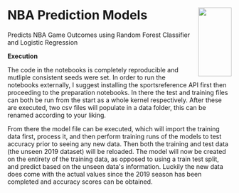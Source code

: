 # NBA Prediction Models <img align="right" width="75" height="155" src="https://cdn.freebiesupply.com/images/large/2x/nba-logo-transparent.png">


Predicts NBA Game Outcomes using Random Forest Classifier and Logistic Regression

**Execution**

The code in the notebooks is completely reproducible and mutliple consistent seeds were set.  In order to run the notebooks externally, I suggest installing the sportsreference API first then proceeding to the preparation notebooks.  In there the test and training files can both be run from the start as a whole kernel respectively.  After these are executed, two csv files will populate in a data folder, this can be renamed according to your liking.  

From there the model file can be executed, which will import the training data first, process it, and then perform training runs of the models to test accuracy prior to seeing any new data.  Then both the training and test  data (the unseen 2019 dataset) will be reloaded.  The model will now be created on the entirety of the training data, as opposed to using a train test split, and predict based on the unseen data's information.  Luckily the new data does come with the actual values since the 2019 season has been completed and accuracy scores can be obtained.
